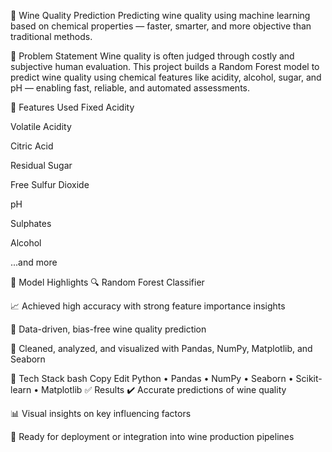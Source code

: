 🍷 Wine Quality Prediction
Predicting wine quality using machine learning based on chemical properties — faster, smarter, and more objective than traditional methods.

📌 Problem Statement
Wine quality is often judged through costly and subjective human evaluation. This project builds a Random Forest model to predict wine quality using chemical features like acidity, alcohol, sugar, and pH — enabling fast, reliable, and automated assessments.

🧪 Features Used
Fixed Acidity

Volatile Acidity

Citric Acid

Residual Sugar

Free Sulfur Dioxide

pH

Sulphates

Alcohol

...and more

🧠 Model Highlights
🔍 Random Forest Classifier

📈 Achieved high accuracy with strong feature importance insights

🧪 Data-driven, bias-free wine quality prediction

🧹 Cleaned, analyzed, and visualized with Pandas, NumPy, Matplotlib, and Seaborn

🚀 Tech Stack
bash
Copy
Edit
Python • Pandas • NumPy • Seaborn • Scikit-learn • Matplotlib
✅ Results
✔️ Accurate predictions of wine quality

📊 Visual insights on key influencing factors

🧠 Ready for deployment or integration into wine production pipelines

